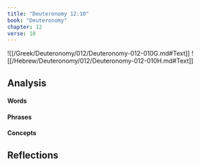 ```yaml
---
title: "Deuteronomy 12:10"
book: "Deuteronomy"
chapter: 12
verse: 10
---
```

![[/Greek/Deuteronomy/012/Deuteronomy-012-010G.md#Text]]
![[/Hebrew/Deuteronomy/012/Deuteronomy-012-010H.md#Text]]

## Analysis

#### Words

#### Phrases

#### Concepts

## Reflections
